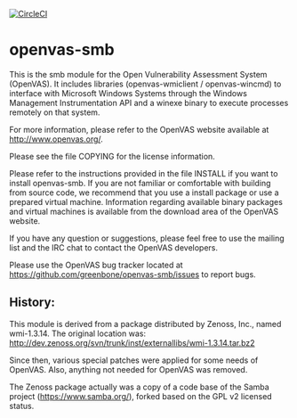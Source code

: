 [![CircleCI](https://circleci.com/gh/greenbone/openvas-smb/tree/master.svg?style=svg)](https://circleci.com/gh/greenbone/openvas-smb/tree/master)

# openvas-smb

This is the smb module for the Open Vulnerability Assessment System
(OpenVAS). It includes libraries (openvas-wmiclient / openvas-wincmd) to
interface with Microsoft Windows Systems through the Windows Management
Instrumentation API and a winexe binary to execute processes remotely
on that system.

For more information, please refer to the OpenVAS website available at
http://www.openvas.org/.

Please see the file COPYING for the license information.

Please refer to the instructions provided in the file INSTALL if you want to
install openvas-smb. If you are not familiar or comfortable with building
from source code, we recommend that you use a install package or use
a prepared virtual machine. Information regarding available binary packages
and virtual machines is available from the download area of the OpenVAS website.

If you have any question or suggestions, please feel free to use the mailing
list and the IRC chat to contact the OpenVAS developers.

Please use the OpenVAS bug tracker located at
https://github.com/greenbone/openvas-smb/issues to report bugs.


## History:

This module is derived from a package distributed by Zenoss, Inc.,
named wmi-1.3.14. The original location was:
http://dev.zenoss.org/svn/trunk/inst/externallibs/wmi-1.3.14.tar.bz2

Since then, various special patches were applied for some needs of OpenVAS.
Also, anything not needed for OpenVAS was removed.

The Zenoss package actually was a copy of a code base of the Samba project
(https://www.samba.org/), forked based on the GPL v2 licensed status.
